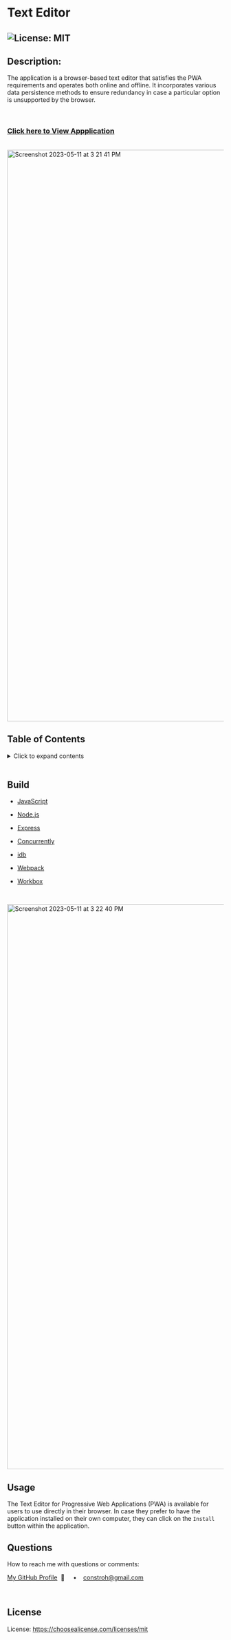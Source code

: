 # Text Editor

## ![License: MIT](https://img.shields.io/badge/License-MIT-yellow.svg)

## **Description:**

The application is a browser-based text editor that satisfies the PWA requirements and operates both online and offline. It incorporates various data persistence methods to ensure redundancy in case a particular option is unsupported by the browser.

<br/>

### [Click here to View Appplication](https://a-texteditor-19.herokuapp.com/)

<br/>

<img width="1328" alt="Screenshot 2023-05-11 at 3 21 41 PM" src="https://github.com/connbstro/19-textEditor/assets/117555071/1b6aab1f-1a72-414d-abc4-1d73f3568002">

  <br/>

## **Table of Contents**

  <details>
  <summary>Click to expand contents</summary>

### [Build](#Build)

### [Description](#Description)

### [Usage](#Usage)

### [Questions](#Questions)

### [License](#License)

  </details>

  <br/>

## **Build**

- [JavaScript](https://developer.mozilla.org/en-US/docs/Web/JavaScript)
- [Node.js](https://nodejs.org/en/)
- [Express](https://www.npmjs.com/package/express)
- [Concurrently](https://www.npmjs.com/package/concurrently)
- [idb](https://www.npmjs.com/package/idb)
- [Webpack](https://webpack.js.org/)
- [Workbox](https://developer.chrome.com/docs/workbox/)

  <br/>

<img width="1313" alt="Screenshot 2023-05-11 at 3 22 40 PM" src="https://github.com/connbstro/19-textEditor/assets/117555071/d29292a9-2aa6-477c-ab79-4183383747c9">

<br/>

## **Usage**

The Text Editor for Progressive Web Applications (PWA) is available for users to use directly in their browser. In case they prefer to have the application installed on their own computer, they can click on the `Install` button within the application.

## **Questions**

How to reach me with questions or comments:

[My GitHub Profile](https://github.com/connbstro)&nbsp; 📂 &nbsp;&nbsp;&nbsp; • &nbsp;&nbsp;&nbsp;constroh@gmail.com&nbsp;

  <br/>

## **License**

License: https://choosealicense.com/licenses/mit
